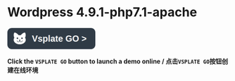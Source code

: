 # Wordpress 4.9.1-php7.1-apache

<a href="https://www.vsplate.com/?docker-compose=https://github.com/vsplate/dcenvs/wordpress/4.9.1-php7.1-apache"><img alt="VSPLATE GO" src="https://raw.githubusercontent.com/vsplate/images/master/vsgo_btn.png" width="200px"></a>

**Click the `VSPLATE GO` button to launch a demo online / 点击`VSPLATE GO`按钮创建在线环境**